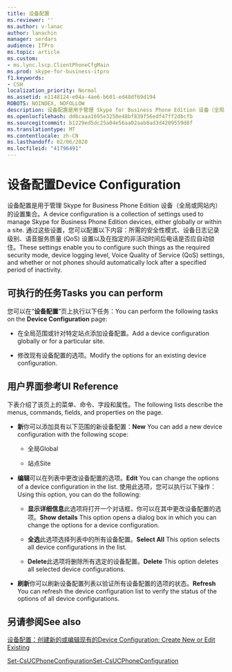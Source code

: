 ```yaml
---
title: 设备配置
ms.reviewer: ''
ms.author: v-lanac
author: lanachin
manager: serdars
audience: ITPro
ms.topic: article
ms.custom:
- ms.lync.lscp.ClientPhoneCfgMain
ms.prod: skype-for-business-itpro
f1.keywords:
- CSH
localization_priority: Normal
ms.assetid: e1148124-e04a-4ae6-b601-ed48df69d194
ROBOTS: NOINDEX, NOFOLLOW
description: 设备配置是用于管理 Skype for Business Phone Edition 设备（全局或网站内）的设置集合。 通过这些设置，您可以配置以下内容：所需的安全性模式、设备日志记录级别、语音服务质量 (QoS) 设置以及在指定的非活动时间后电话是否应自动锁住。
ms.openlocfilehash: dd6caaa1695e3250e48bf839f56edf47ff2dbcfb
ms.sourcegitcommit: b1229ed5dc25a04e56aa02aab8ad3d4209559d8f
ms.translationtype: MT
ms.contentlocale: zh-CN
ms.lasthandoff: 02/06/2020
ms.locfileid: "41796491"
---
```

# <a name="device-configuration"></a><span data-ttu-id="6d985-104">设备配置</span><span class="sxs-lookup"><span data-stu-id="6d985-104">Device Configuration</span></span>
 
<span data-ttu-id="6d985-105">设备配置是用于管理 Skype for Business Phone Edition 设备（全局或网站内）的设置集合。</span><span class="sxs-lookup"><span data-stu-id="6d985-105">A device configuration is a collection of settings used to manage Skype for Business Phone Edition devices, either globally or within a site.</span></span> <span data-ttu-id="6d985-106">通过这些设置，您可以配置以下内容：所需的安全性模式、设备日志记录级别、语音服务质量 (QoS) 设置以及在指定的非活动时间后电话是否应自动锁住。</span><span class="sxs-lookup"><span data-stu-id="6d985-106">These settings enable you to configure such things as the required security mode, device logging level, Voice Quality of Service (QoS) settings, and whether or not phones should automatically lock after a specified period of inactivity.</span></span> 
  
## <a name="tasks-you-can-perform"></a><span data-ttu-id="6d985-107">可执行的任务</span><span class="sxs-lookup"><span data-stu-id="6d985-107">Tasks you can perform</span></span>

<span data-ttu-id="6d985-108">您可以在“**设备配置**”页上执行以下任务：</span><span class="sxs-lookup"><span data-stu-id="6d985-108">You can perform the following tasks on the **Device Configuration** page:</span></span>
  
- <span data-ttu-id="6d985-109">在全局范围或针对特定站点添加设备配置。</span><span class="sxs-lookup"><span data-stu-id="6d985-109">Add a device configuration globally or for a particular site.</span></span>
    
- <span data-ttu-id="6d985-110">修改现有设备配置的选项。</span><span class="sxs-lookup"><span data-stu-id="6d985-110">Modify the options for an existing device configuration.</span></span>
    
## <a name="ui-reference"></a><span data-ttu-id="6d985-111">用户界面参考</span><span class="sxs-lookup"><span data-stu-id="6d985-111">UI Reference</span></span>

<span data-ttu-id="6d985-112">下表介绍了该页上的菜单、命令、字段和属性。</span><span class="sxs-lookup"><span data-stu-id="6d985-112">The following lists describe the menus, commands, fields, and properties on the page.</span></span>
  
- <span data-ttu-id="6d985-113">**新**你可以添加具有以下范围的新设备配置：</span><span class="sxs-lookup"><span data-stu-id="6d985-113">**New** You can add a new device configuration with the following scope:</span></span>
    
  - <span data-ttu-id="6d985-114">全局</span><span class="sxs-lookup"><span data-stu-id="6d985-114">Global</span></span>
    
  - <span data-ttu-id="6d985-115">站点</span><span class="sxs-lookup"><span data-stu-id="6d985-115">Site</span></span>
    
- <span data-ttu-id="6d985-116">**编辑**可以在列表中更改设备配置的选项。</span><span class="sxs-lookup"><span data-stu-id="6d985-116">**Edit** You can change the options of a device configuration in the list.</span></span> <span data-ttu-id="6d985-117">使用此选项，您可以执行以下操作：</span><span class="sxs-lookup"><span data-stu-id="6d985-117">Using this option, you can do the following:</span></span>
    
  - <span data-ttu-id="6d985-118">**显示详细信息**此选项将打开一个对话框，你可以在其中更改设备配置的选项。</span><span class="sxs-lookup"><span data-stu-id="6d985-118">**Show details** This option opens a dialog box in which you can change the options for a device configuration.</span></span>
    
  - <span data-ttu-id="6d985-119">**全选**此选项选择列表中的所有设备配置。</span><span class="sxs-lookup"><span data-stu-id="6d985-119">**Select All** This option selects all device configurations in the list.</span></span>
    
  - <span data-ttu-id="6d985-120">**Delete**此选项将删除所有选定的设备配置。</span><span class="sxs-lookup"><span data-stu-id="6d985-120">**Delete** This option deletes all selected device configurations.</span></span>
    
- <span data-ttu-id="6d985-121">**刷新**你可以刷新设备配置列表以验证所有设备配置的选项的状态。</span><span class="sxs-lookup"><span data-stu-id="6d985-121">**Refresh** You can refresh the device configuration list to verify the status of the options of all device configurations.</span></span>
    
## <a name="see-also"></a><span data-ttu-id="6d985-122">另请参阅</span><span class="sxs-lookup"><span data-stu-id="6d985-122">See also</span></span>

[<span data-ttu-id="6d985-123">设备配置：创建新的或编辑现有的</span><span class="sxs-lookup"><span data-stu-id="6d985-123">Device Configuration: Create New or Edit Existing</span></span>](ms.lync.lscp.ClientDeviceTestEdit.md)

[<span data-ttu-id="6d985-124">Set-CsUCPhoneConfiguration</span><span class="sxs-lookup"><span data-stu-id="6d985-124">Set-CsUCPhoneConfiguration</span></span>](https://docs.microsoft.com/powershell/module/skype/set-csucphoneconfiguration?view=skype-ps)
